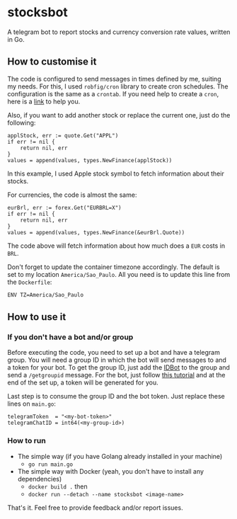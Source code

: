 # stocksbot
A telegram bot to report stocks and currency conversion rate values, written in Go.
  
## How to customise it
The code is configured to send messages in times defined by me, suiting my needs.
For this, I used `robfig/cron` library to create cron schedules. The configuration
is the same as a `crontab`. If you need help to create a `cron`, here is a [link](https://crontab.guru/#*_*_*_*_*) to help you.

Also, if you want to add another stock or replace the current one, just do the following:
```golang
applStock, err := quote.Get("APPL")
if err != nil {
    return nil, err
}
values = append(values, types.NewFinance(applStock))
```
In this example, I used Apple stock symbol to fetch information about their stocks.

For currencies, the code is almost the same:
```golang
eurBrl, err := forex.Get("EURBRL=X")
if err != nil {
    return nil, err
}
values = append(values, types.NewFinance(&eurBrl.Quote))
``` 
The code above will fetch information about how much does a `EUR` costs in `BRL`.

Don't forget to update the container timezone accordingly. The default is set to my location `America/Sao_Paulo`.
All you need is to update this line from the `Dockerfile`:
```bash
ENV TZ=America/Sao_Paulo
```

## How to use it 
### If you don't have a bot and/or group
Before executing the code, you need to set up a bot and have a telegram group.
You will need a group ID in which the bot will send messages to and a token for your bot.
To get the group ID, just add the [IDBot](https://telegram.me/getidsbot) to the group and send a `/getgroupid` message.
For the bot, just follow [this tutorial](https://core.telegram.org/bots) and at the end of the set up, a token will be generated for you.

Last step is to consume the group ID and the bot token. Just replace these lines on `main.go`:
```golang
telegramToken  = "<my-bot-token>"
telegramChatID = int64(<my-group-id>)
```

### How to run
- The simple way (if you have Golang already installed in your machine)
  - `go run main.go`
- The simple way with Docker (yeah, you don't have to install any dependencies)
  - `docker build .` then
  - `docker run --detach --name stocksbot <image-name>`

That's it. Feel free to provide feedback and/or report issues. 
